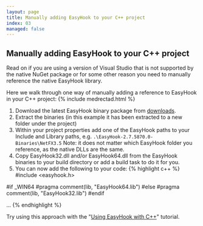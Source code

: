 ```yaml
---
layout: page
title: Manually adding EasyHook to your C++ project
index: 03
managed: false
---
```

<h2>Manually adding EasyHook to your C++ project</h2>

Read on if you are using a version of Visual Studio that is not supported by the native NuGet package or for some other reason you need to manually reference the native EasyHook library.

Here we walk through one way of manually adding a reference to EasyHook in your C++ project:
{% include medrectad.html %}
 1. Download the latest EasyHook binary package from [downloads](../downloads.html).
 2. Extract the binaries (in this example it has been extracted to a new folder under the project)
 3. Within your project properties add one of the EasyHook paths to your Include and Library paths, e.g. `.\EasyHook-2.7.5870.0-Binaries\NetFX3.5` Note: it does not matter which EasyHook folder you reference, as the native DLLs are the same.
 4. Copy EasyHook32.dll and/or EasyHook64.dll from the EasyHook binaries to your build directory or add a build task to do it for you.
 5. You can now add the following to your code:
{% highlight c++ %}
#include <easyhook.h>

#if _WIN64
#pragma comment(lib, "EasyHook64.lib")
#else
#pragma comment(lib, "EasyHook32.lib")
#endif

...
{% endhighlight %}

Try using this approach with the "[Using EasyHook with C++](nativehook.html)" tutorial.